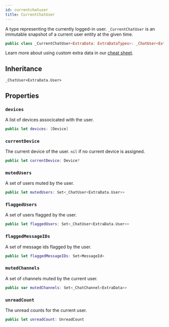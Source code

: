 ```yaml
---
id: currentchatuser 
title: CurrentChatUser
--- 
```


A type representing the currently logged-in user. `_CurrentChatUser` is an immutable snapshot of a current user entity at
the given time.

``` swift
public class _CurrentChatUser<ExtraData: ExtraDataTypes>: _ChatUser<ExtraData.User> 
```

> 

Learn more about using custom extra data in our [cheat sheet](https://github.com/GetStream/stream-chat-swift/wiki/Cheat-Sheet#working-with-extra-data).

## Inheritance

`_ChatUser<ExtraData.User>`

## Properties

### `devices`

A list of devices associcated with the user.

``` swift
public let devices: [Device]
```

### `currentDevice`

The current device of the user. `nil` if no current device is assigned.

``` swift
public let currentDevice: Device?
```

### `mutedUsers`

A set of users muted by the user.

``` swift
public let mutedUsers: Set<_ChatUser<ExtraData.User>>
```

### `flaggedUsers`

A set of users flagged by the user.

``` swift
public let flaggedUsers: Set<_ChatUser<ExtraData.User>>
```

> 

### `flaggedMessageIDs`

A set of message ids flagged by the user.

``` swift
public let flaggedMessageIDs: Set<MessageId>
```

> 

### `mutedChannels`

A set of channels muted by the current user.

``` swift
public var mutedChannels: Set<_ChatChannel<ExtraData>> 
```

> 

### `unreadCount`

The unread counts for the current user.

``` swift
public let unreadCount: UnreadCount
```
